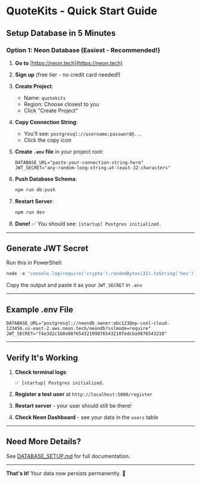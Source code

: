 # QuoteKits - Quick Start Guide

## Setup Database in 5 Minutes

### Option 1: Neon Database (Easiest - Recommended!)

1. **Go to** [https://neon.tech](https://neon.tech)

2. **Sign up** (free tier - no credit card needed!)

3. **Create Project**:
   - Name: `quotekits`
   - Region: Choose closest to you
   - Click "Create Project"

4. **Copy Connection String**:
   - You'll see: `postgresql://username:password@...`
   - Click the copy icon

5. **Create `.env` file** in your project root:
   ```env
   DATABASE_URL="paste-your-connection-string-here"
   JWT_SECRET="any-random-long-string-at-least-32-characters"
   ```

6. **Push Database Schema**:
   ```bash
   npm run db:push
   ```

7. **Restart Server**:
   ```bash
   npm run dev
   ```

8. **Done!** ✅ You should see: `[startup] Postgres initialized.`

---

## Generate JWT Secret

Run this in PowerShell:
```powershell
node -e "console.log(require('crypto').randomBytes(32).toString('hex'))"
```

Copy the output and paste it as your `JWT_SECRET` in `.env`

---

## Example .env File

```env
DATABASE_URL="postgresql://neondb_owner:abc123@ep-cool-cloud-123456.us-east-2.aws.neon.tech/neondb?sslmode=require"
JWT_SECRET="f4e3d2c1b0a98765432109876543210fedcba9876543210"
```

---

## Verify It's Working

1. **Check terminal logs**:
   ```
   ✅ [startup] Postgres initialized.
   ```

2. **Register a test user** at `http://localhost:5000/register`

3. **Restart server** - your user should still be there!

4. **Check Neon Dashboard** - see your data in the `users` table

---

## Need More Details?

See [DATABASE_SETUP.md](./DATABASE_SETUP.md) for full documentation.

---

**That's it!** Your data now persists permanently. 🎉


